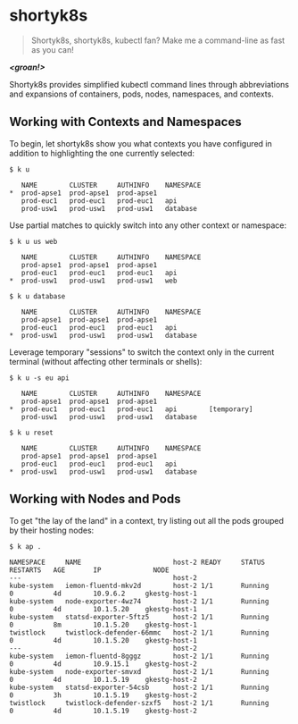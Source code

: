 # shortyk8s

> Shortyk8s, shortyk8s, kubectl fan?
> Make me a command-line as fast as you can!

_**<groan!>**_

Shortyk8s provides simplified kubectl command lines through abbreviations and expansions of
containers, pods, nodes, namespaces, and contexts.

## Working with Contexts and Namespaces

To begin, let shortyk8s show you what contexts you have configured in addition to highlighting the
one currently selected:

``` shell
$ k u

   NAME        CLUSTER     AUTHINFO    NAMESPACE
*  prod-apse1  prod-apse1  prod-apse1
   prod-euc1   prod-euc1   prod-euc1   api
   prod-usw1   prod-usw1   prod-usw1   database
```

Use partial matches to quickly switch into any other context or namespace:

``` shell
$ k u us web

   NAME        CLUSTER     AUTHINFO    NAMESPACE
   prod-apse1  prod-apse1  prod-apse1
   prod-euc1   prod-euc1   prod-euc1   api
*  prod-usw1   prod-usw1   prod-usw1   web

$ k u database

   NAME        CLUSTER     AUTHINFO    NAMESPACE
   prod-apse1  prod-apse1  prod-apse1
   prod-euc1   prod-euc1   prod-euc1   api
*  prod-usw1   prod-usw1   prod-usw1   database
```

Leverage temporary "sessions" to switch the context only in the current terminal (without affecting
other terminals or shells):

``` shell
$ k u -s eu api

   NAME        CLUSTER     AUTHINFO    NAMESPACE
   prod-apse1  prod-apse1  prod-apse1
*  prod-euc1   prod-euc1   prod-euc1   api        [temporary]
   prod-usw1   prod-usw1   prod-usw1   database

$ k u reset

   NAME        CLUSTER     AUTHINFO    NAMESPACE
   prod-apse1  prod-apse1  prod-apse1
   prod-euc1   prod-euc1   prod-euc1   api
*  prod-usw1   prod-usw1   prod-usw1   database
```

## Working with Nodes and Pods

To get "the lay of the land" in a context, try listing out all the pods grouped by their hosting
nodes:

``` shell
$ k ap .

NAMESPACE     NAME                       host-2 READY     STATUS        RESTARTS   AGE       IP             NODE
---                                      host-2
kube-system   iemon-fluentd-mkv2d        host-2 1/1       Running       0          4d        10.9.6.2     gkestg-host-1
kube-system   node-exporter-4wz74        host-2 1/1       Running       0          4d        10.1.5.20    gkestg-host-1
kube-system   statsd-exporter-5ftz5      host-2 1/1       Running       0          8m        10.1.5.20    gkestg-host-1
twistlock     twistlock-defender-66mmc   host-2 1/1       Running       0          4d        10.1.5.20    gkestg-host-1
---                                      host-2
kube-system   iemon-fluentd-8gggz        host-2 1/1       Running       0          4d        10.9.15.1    gkestg-host-2
kube-system   node-exporter-smvxd        host-2 1/1       Running       0          4d        10.1.5.19    gkestg-host-2
kube-system   statsd-exporter-54csb      host-2 1/1       Running       0          3h        10.1.5.19    gkestg-host-2
twistlock     twistlock-defender-szxf5   host-2 1/1       Running       0          4d        10.1.5.19    gkestg-host-2
```
